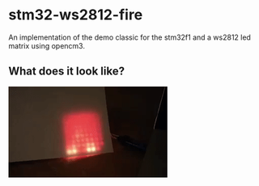 
# stm32-ws2812-fire

An implementation of the demo classic for 
the stm32f1 and a ws2812 led matrix using opencm3.


## What does it look like?

![Fire](doc/demo.gif?raw=true "Fire")





